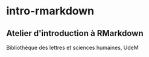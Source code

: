 # intro-rmarkdown

## Atelier d'introduction à RMarkdown

Bibliothèque des lettres et sciences humaines, UdeM
